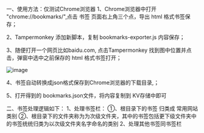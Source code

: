 一、使用方法：仅测试Chrome浏览器
1、Chrome浏览器中打开 "chrome://bookmarks/",点击 书签 页面右上角三个点，导出 html 格式书签保存；

2、Tampermonkey 添加新脚本，复制 bookmarks-exporter.js 内容保存；

3、随便打开一个网页比如baidu.com, 点击Tampermonkey 找到图中位置并点击，弹窗中选中之前保存的 html 格式书签打开；

![image](https://github.com/user-attachments/assets/fe0bcd89-fea8-4c7e-9726-42255dfcdf99)

4、书签自动转换成json格式保存到Chrome浏览器的下载目录,；

5、打开得到的 bookmarks.json文件，将内容复制到 KV存储中即可

二、书签处理逻辑如下：
1、处理书签栏：
①、根目录下的书签 归类成 常用网站 类别
②、根目录下的文件夹称为为次级文件夹，其中的书签包括更下级文件夹中的书签统统归类为以次级文件夹名字命名的类别
2、处理其他书签同书签栏
